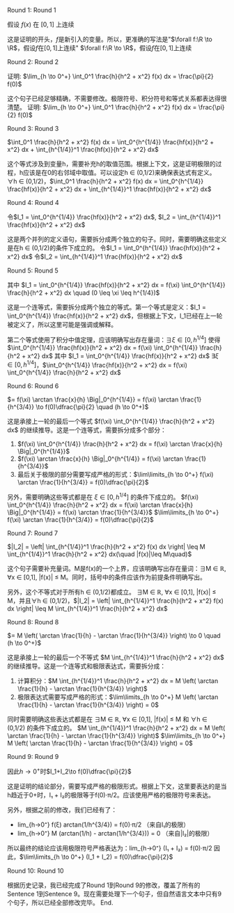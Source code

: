 

Round 1:
<thinking>
Round 1

假设 $f(x)$ 在 $[0,1]$ 上连续

这是证明的开头，$f$是新引入的变量。所以，更准确的写法是"$\forall f:\R \to \R$，假设$f$在$[0,1]$上连续"
</thinking>
<result>
$\forall f:\R \to \R$，假设$f$在$[0,1]$上连续
</result>

Round 2:
<thinking>
Round 2

证明: $\lim_{h \to 0^+} \int_0^1 \frac{h}{h^2 + x^2} f(x) dx = \frac{\pi}{2} f(0)$

这个句子已经足够精确，不需要修改。极限符号、积分符号和等式关系都表达得很清楚。
</thinking>
<result>
证明: $\lim_{h \to 0^+} \int_0^1 \frac{h}{h^2 + x^2} f(x) dx = \frac{\pi}{2} f(0)$
</result>

Round 3:
<thinking>
Round 3

$\int_0^1 \frac{h}{h^2 + x^2} f(x) dx = \int_0^{h^{1/4}} \frac{hf(x)}{h^2 + x^2} dx + \int_{h^{1/4}}^1 \frac{hf(x)}{h^2 + x^2} dx$

这个等式涉及到变量h，需要补充h的取值范围。根据上下文，这是证明极限的过程，h应该是在0的右邻域中取值。可以设定h ∈ (0,1/2)来确保表达式有定义。
</thinking>
<result>
∀h ∈ (0,1/2)，$\int_0^1 \frac{h}{h^2 + x^2} f(x) dx = \int_0^{h^{1/4}} \frac{hf(x)}{h^2 + x^2} dx + \int_{h^{1/4}}^1 \frac{hf(x)}{h^2 + x^2} dx$
</result>

Round 4:
<thinking>
Round 4

令$I_1 = \int_0^{h^{1/4}} \frac{hf(x)}{h^2 + x^2} dx$, $I_2 = \int_{h^{1/4}}^1 \frac{hf(x)}{h^2 + x^2} dx$

这是两个并列的定义语句，需要拆分成两个独立的句子。同时，需要明确这些定义是在h ∈ (0,1/2)的条件下成立的。
</thinking>
<result>
令$I_1 = \int_0^{h^{1/4}} \frac{hf(x)}{h^2 + x^2} dx$
令$I_2 = \int_{h^{1/4}}^1 \frac{hf(x)}{h^2 + x^2} dx$
</result>

Round 5:
<thinking>
Round 5

其中 $I_1 = \int_0^{h^{1/4}} \frac{hf(x)}{h^2 + x^2} dx = f(\xi) \int_0^{h^{1/4}} \frac{h}{h^2 + x^2} dx \quad (0 \leq \xi \leq h^{1/4})$

这是一个连等式，需要拆分成两个独立的等式。第一个等式是定义：$I_1 = \int_0^{h^{1/4}} \frac{hf(x)}{h^2 + x^2} dx$，但根据上下文，I_1已经在上一轮被定义了，所以这里可能是强调或解释。

第二个等式使用了积分中值定理，应该明确写出存在量词：$\exists \xi \in [0, h^{1/4}]$ 使得 $\int_0^{h^{1/4}} \frac{hf(x)}{h^2 + x^2} dx = f(\xi) \int_0^{h^{1/4}} \frac{h}{h^2 + x^2} dx$
</thinking>
<result>
其中 $I_1 = \int_0^{h^{1/4}} \frac{hf(x)}{h^2 + x^2} dx$
$\exists \xi \in [0, h^{1/4}]$，$\int_0^{h^{1/4}} \frac{hf(x)}{h^2 + x^2} dx = f(\xi) \int_0^{h^{1/4}} \frac{h}{h^2 + x^2} dx$
</result>

Round 6:
<thinking>
Round 6

$= f(\xi) \arctan \frac{x}{h} \Big|_0^{h^{1/4}} = f(\xi) \arctan \frac{1}{h^{3/4}} \to f(0)\dfrac{\pi}{2} \quad (h \to 0^+)$

这是承接上一轮的最后一个等式 $f(\xi) \int_0^{h^{1/4}} \frac{h}{h^2 + x^2} dx$ 的继续推导。这是一个连等式，需要拆分成多个部分：

1. $f(\xi) \int_0^{h^{1/4}} \frac{h}{h^2 + x^2} dx = f(\xi) \arctan \frac{x}{h} \Big|_0^{h^{1/4}}$
2. $f(\xi) \arctan \frac{x}{h} \Big|_0^{h^{1/4}} = f(\xi) \arctan \frac{1}{h^{3/4}}$
3. 最后关于极限的部分需要写成严格的形式：$\lim\limits_{h \to 0^+} f(\xi) \arctan \frac{1}{h^{3/4}} = f(0)\dfrac{\pi}{2}$

另外，需要明确这些等式都是在 $\xi \in [0, h^{1/4}]$ 的条件下成立的。
</thinking>
<result>
$f(\xi) \int_0^{h^{1/4}} \frac{h}{h^2 + x^2} dx = f(\xi) \arctan \frac{x}{h} \Big|_0^{h^{1/4}} = f(\xi) \arctan \frac{1}{h^{3/4}}$
$\lim\limits_{h \to 0^+} f(\xi) \arctan \frac{1}{h^{3/4}} = f(0)\dfrac{\pi}{2}$
</result>

Round 7:
<thinking>
Round 7

$|I_2| = \left| \int_{h^{1/4}}^1 \frac{h}{h^2 + x^2} f(x) dx \right| \leq M \int_{h^{1/4}}^1 \frac{h}{h^2 + x^2} dx(\quad |f(x)|\leq M\quad)$

这个句子需要补充量词。M是f(x)的一个上界，应该明确写出存在量词：∃M ∈ ℝ, ∀x ∈ [0,1], |f(x)| ≤ M。同时，括号中的条件应该作为前提条件明确写出。

另外，这个不等式对于所有h ∈ (0,1/2)都成立。
</thinking>
<result>
∃M ∈ ℝ, ∀x ∈ [0,1], |f(x)| ≤ M，并且∀h ∈ (0,1/2)，$|I_2| = \left| \int_{h^{1/4}}^1 \frac{h}{h^2 + x^2} f(x) dx \right| \leq M \int_{h^{1/4}}^1 \frac{h}{h^2 + x^2} dx$
</result>

Round 8:
<thinking>
Round 8

$= M \left( \arctan \frac{1}{h} - \arctan \frac{1}{h^{3/4}} \right) \to 0 \quad (h \to 0^+)$

这是承接上一轮的最后一个不等式 $M \int_{h^{1/4}}^1 \frac{h}{h^2 + x^2} dx$ 的继续推导。这是一个连等式和极限表达式，需要拆分成：

1. 计算积分：$M \int_{h^{1/4}}^1 \frac{h}{h^2 + x^2} dx = M \left( \arctan \frac{1}{h} - \arctan \frac{1}{h^{3/4}} \right)$
2. 极限表达式需要写成严格的形式：$\lim\limits_{h \to 0^+} M \left( \arctan \frac{1}{h} - \arctan \frac{1}{h^{3/4}} \right) = 0$

同时需要明确这些表达式都是在 ∃M ∈ ℝ, ∀x ∈ [0,1], |f(x)| ≤ M 和 ∀h ∈ (0,1/2) 的条件下成立的。
</thinking>
<result>
$M \int_{h^{1/4}}^1 \frac{h}{h^2 + x^2} dx = M \left( \arctan \frac{1}{h} - \arctan \frac{1}{h^{3/4}} \right)$
$\lim\limits_{h \to 0^+} M \left( \arctan \frac{1}{h} - \arctan \frac{1}{h^{3/4}} \right) = 0$
</result>

Round 9:
<thinking>
Round 9

因此$h\to 0^+$时$I_1+I_2\to f(0)\dfrac{\pi}{2}$

这是证明的结论部分，需要写成严格的极限形式。根据上下文，这里要表达的是当h趋近于0+时，I₁ + I₂的极限等于f(0)·π/2。应该使用严格的极限符号来表达。

另外，根据之前的修改，我们已经有了：
- lim_{h→0⁺} f(ξ) arctan(1/h^{3/4}) = f(0)·π/2 （来自I₁的极限）
- lim_{h→0⁺} M (arctan(1/h) - arctan(1/h^{3/4})) = 0 （来自|I₂|的极限）

所以最终的结论应该用极限符号严格表达为：lim_{h→0⁺} (I₁ + I₂) = f(0)·π/2
</thinking>
<result>
因此，$\lim\limits_{h \to 0^+} (I_1 + I_2) = f(0)\dfrac{\pi}{2}$
</result>

Round 10:
<thinking>
Round 10

根据历史记录，我已经完成了Round 1到Round 9的修改，覆盖了所有的Sentence 1到Sentence 9。现在需要处理下一个句子，但自然语言文本中只有9个句子，所以已经全部修改完毕。
</thinking>
<result>
End.
</result>